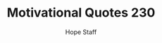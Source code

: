 ---
image: /assets/img/mq/mq_230_lamott.png
title: Motivational Quotes 230
categories:
  - Motivational Quotes
author: Hope Staff
notes: Motivational Quotes 230
embed: >-
  EMBED_GOES_HERE
transcript: >-
  SOME LINES OF TEXT START HERE
---
